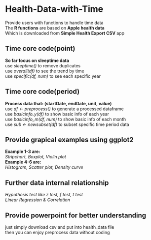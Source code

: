 # Health-Data-with-Time
Provide users with functions to handle time data<br />
The __R functions__ are based on __Apple health data__<br />
Which is downloaded from __Simple Health Export CSV__ app<br />

## Time core code(point)
__So far focus on sleeptime data__<br />
use _sleeptime()_ to remove duplicates<br />
use _overall(df)_ to see the trend by time<br />
use _specific(df, num)_ to see each specific year<br />

## Time core code(period)
__Process data that: (startDate, endDate, unit, value)__<br />
use _df <- preprocess()_ to generate a processed dataframe<br />
use _basicinfo_y(df)_ to show basic info of each year<br />
use _basicinfo_m(df, num)_ to show basic info of each month<br />
use _sub <- newsubset(df)_ to subset specific time period data<br />

## Provide grapical examples using ggplot2
__Example 1-3 are:__<br />
_Stripchart, Boxplot, Violin plot_<br>
__Example 4-6 are:__<br />
_Histogram, Scatter plot, Density curve_<br>

## Further data internal relationship
_Hypothesis test like z test, f test, t test_<br />
_Linear Regression & Correlation_<br />

## Provide powerpoint for better understanding
just simply download csv and put into health_data file<br />
then you can enjoy preprocess data without coding<br />
